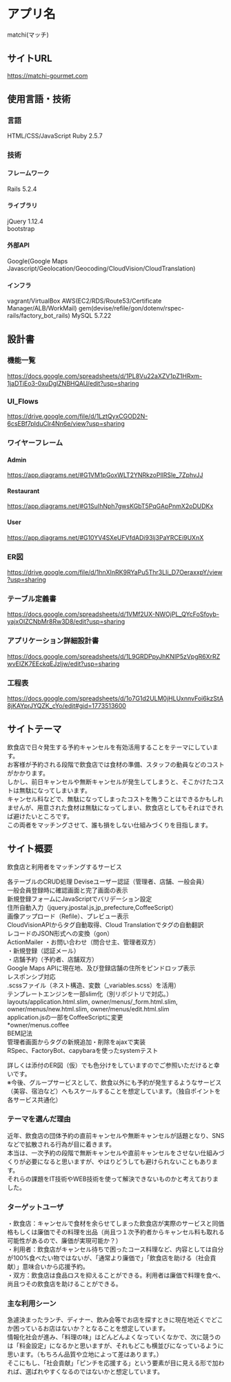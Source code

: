 # アプリ名
matchi(マッチ)

## サイトURL
https://matchi-gourmet.com

## 使用言語・技術
### 言語
HTML/CSS/JavaScript
Ruby 2.5.7

### 技術
#### フレームワーク
Rails 5.2.4
#### ライブラリ
jQuery 1.12.4<br>
bootstrap
#### 外部API
Google(Google Maps Javascript/Geolocation/Geocoding/CloudVision/CloudTranslation)
#### インフラ
vagrant/VirtualBox
AWS(EC2/RDS/Route53/Certificate Manager/ALB/WorkMail)
gem(devise/refile/gon/dotenv/rspec-rails/factory_bot_rails)
MySQL 5.7.22

## 設計書
### 機能一覧
https://docs.google.com/spreadsheets/d/1PL8Vu22aXZV1pZ1HRxm-1jaDTiEo3-0xuDglZNBHQAU/edit?usp=sharing
### UI_Flows
https://drive.google.com/file/d/1LztQyxCGOD2N-6csEBf7pIduClr4Nn6e/view?usp=sharing
### ワイヤーフレーム
#### Admin
https://app.diagrams.net/#G1VM1pGoxWLT2YNRkzoPllRSle_7ZphvJJ
#### Restaurant
https://app.diagrams.net/#G1SuIhNph7gwsKGbT5PqGApPnmX2oDUDKx
#### User
https://app.diagrams.net/#G10YV4SXeUFVfdADi93lj3PaYRCEi9UXnX
### ER図
https://drive.google.com/file/d/1hnXInRK9RYaPu5Thr3LIi_D7OeraxxpY/view?usp=sharing
### テーブル定義書
https://docs.google.com/spreadsheets/d/1VMf2UX-NWOjPL_QYcFoSfoyb-yajxOIZCNbMr8Rw3D8/edit?usp=sharing
### アプリケーション詳細設計書
https://docs.google.com/spreadsheets/d/1L9GRDPpyJhKNIP5zVpgR6XrRZwvEIZK7EEckqEJzljw/edit?usp=sharing
### 工程表
https://docs.google.com/spreadsheets/d/1o7G1d2ULM0jHLUxnnvFoi6kzStA8jKAYprJYQZK_cYo/edit#gid=1773513600

## サイトテーマ
飲食店で日々発生する予約キャンセルを有効活用することをテーマにしています。<br>
お客様が予約される段階で飲食店では食材の準備、スタッフの動員などのコストがかかります。<br>
しかし、前日キャンセルや無断キャンセルが発生してしまうと、そこかけたコストは無駄になってしまいます。<br>
キャンセル料などで、無駄になってしまったコストを賄うことはできるかもしれませんが、用意された食材は無駄になってしまい、飲食店としてもそれはできれば避けたいところです。<br>
この両者をマッチングさせて、誰も損をしない仕組みづくりを目指します。<br>

## サイト概要
飲食店と利用者をマッチングするサービス<br>

各テーブルのCRUD処理
Deviseユーザー認証（管理者、店舗、一般会員）<br>
一般会員登録時に確認画面と完了画面の表示<br>
新規登録フォームにJavaScriptでバリデーション設定<br>
住所自動入力（jquery.jpostal.js,jp_prefecture,CoffeeScript）<br>
画像アップロード（Refile）、プレビュー表示<br>
CloudVisionAPIからタグ自動取得、Cloud Translationでタグの自動翻訳<br>
レコードのJSON形式への変換（gon）<br>
ActionMailer
・お問い合わせ（問合せ主、管理者双方）<br>
・新規登録（認証メール）<br>
・店舗予約（予約者、店舗双方）<br>
Google Maps APIに現在地、及び登録店舗の住所をピンドロップ表示<br>
レスポンシブ対応<br>
.scssファイル（ネスト構造、変数（_variables.scss）を活用）<br>
テンプレートエンジンを一部slim化（別リポジトリで対応。）<br>
layouts/application.html.slim, owner/menus/_form.html.slim, owner/menus/new.html.slim, owner/menus/edit.html.slim<br>
application.jsの一部をCoffeeScriptに変更<br>
 *owner/menus.coffee<br>
BEM記法<br>
管理者画面からタグの新規追加・削除をajaxで実装<br>
RSpec、FactoryBot、capybaraを使ったsystemテスト<br>

詳しくは添付のER図（仮）でも色分けをしていますのでご参照いただけると幸いです。<br>
※今後、グループサービスとして、飲食以外にも予約が発生するようなサービス（美容、宿泊など）へもスケールすることを想定しています。（独自ポイントを各サービス共通化）<br>

### テーマを選んだ理由
近年、飲食店の団体予約の直前キャンセルや無断キャンセルが話題となり、SNSなどで拡散される行為が目に着きます。<br>
本当は、一次予約の段階で無断キャンセルや直前キャンセルをさせない仕組みづくりが必要になると思いますが、やはりどうしても避けられないこともあります。<br>
それらの課題をIT技術やWEB技術を使って解決できないものかと考えておりました。<br>

### ターゲットユーザ
・飲食店：キャンセルで食材を余らせてしまった飲食店が実際のサービスと同価格もしくは廉価でその料理を出品（尚且つ１次予約者からキャンセル料も取れる可能性があるので、廉価が実現可能か？）<br>
・利用者：飲食店がキャンセル待ちで困ったコース料理など、内容としては自分が100%食べたい物ではないが、「通常より廉価で」「飲食店を助ける（社会貢献）」意味合いから応援予約。<br>
・双方：飲食店は食品ロスを抑えることができる。利用者は廉価で料理を食べ、尚且つその飲食店を助けることができる。<br>

### 主な利用シーン
急遽決まったランチ、ディナー、飲み会等でお店を探すときに現在地近くでどこか困っているお店はないか？となることを想定しています。<br>
情報化社会が進み、「料理の味」はどんどんよくなっていくなかで、次に競うのは「料金設定」になるかと思いますが、それもどこも横並びになっているように思います。（もちろん品質や立地によって差はあります。）<br>
そこにもし、「社会貢献」「ピンチを応援する」という要素が目に見える形で加われば、選ばれやすくなるのではないかと想定しています。<br>
